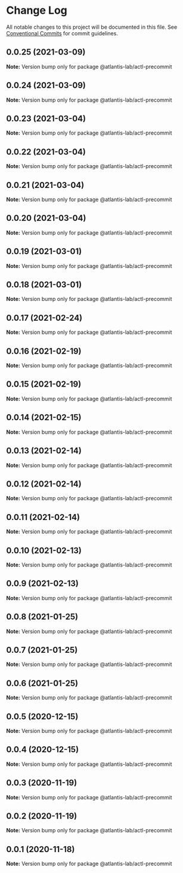 # Change Log

All notable changes to this project will be documented in this file.
See [Conventional Commits](https://conventionalcommits.org) for commit guidelines.

## 0.0.25 (2021-03-09)

**Note:** Version bump only for package @atlantis-lab/actl-precommit





## 0.0.24 (2021-03-09)

**Note:** Version bump only for package @atlantis-lab/actl-precommit





## 0.0.23 (2021-03-04)

**Note:** Version bump only for package @atlantis-lab/actl-precommit





## 0.0.22 (2021-03-04)

**Note:** Version bump only for package @atlantis-lab/actl-precommit





## 0.0.21 (2021-03-04)

**Note:** Version bump only for package @atlantis-lab/actl-precommit





## 0.0.20 (2021-03-04)

**Note:** Version bump only for package @atlantis-lab/actl-precommit





## 0.0.19 (2021-03-01)

**Note:** Version bump only for package @atlantis-lab/actl-precommit





## 0.0.18 (2021-03-01)

**Note:** Version bump only for package @atlantis-lab/actl-precommit





## 0.0.17 (2021-02-24)

**Note:** Version bump only for package @atlantis-lab/actl-precommit





## 0.0.16 (2021-02-19)

**Note:** Version bump only for package @atlantis-lab/actl-precommit





## 0.0.15 (2021-02-19)

**Note:** Version bump only for package @atlantis-lab/actl-precommit





## 0.0.14 (2021-02-15)

**Note:** Version bump only for package @atlantis-lab/actl-precommit





## 0.0.13 (2021-02-14)

**Note:** Version bump only for package @atlantis-lab/actl-precommit





## 0.0.12 (2021-02-14)

**Note:** Version bump only for package @atlantis-lab/actl-precommit





## 0.0.11 (2021-02-14)

**Note:** Version bump only for package @atlantis-lab/actl-precommit





## 0.0.10 (2021-02-13)

**Note:** Version bump only for package @atlantis-lab/actl-precommit





## 0.0.9 (2021-02-13)

**Note:** Version bump only for package @atlantis-lab/actl-precommit





## 0.0.8 (2021-01-25)

**Note:** Version bump only for package @atlantis-lab/actl-precommit





## 0.0.7 (2021-01-25)

**Note:** Version bump only for package @atlantis-lab/actl-precommit





## 0.0.6 (2021-01-25)

**Note:** Version bump only for package @atlantis-lab/actl-precommit





## 0.0.5 (2020-12-15)

**Note:** Version bump only for package @atlantis-lab/actl-precommit





## 0.0.4 (2020-12-15)

**Note:** Version bump only for package @atlantis-lab/actl-precommit





## 0.0.3 (2020-11-19)

**Note:** Version bump only for package @atlantis-lab/actl-precommit





## 0.0.2 (2020-11-19)

**Note:** Version bump only for package @atlantis-lab/actl-precommit





## 0.0.1 (2020-11-18)

**Note:** Version bump only for package @atlantis-lab/actl-precommit
